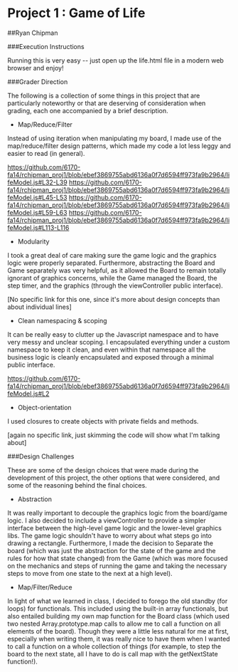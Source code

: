 Project 1 : Game of Life
========================

##Ryan Chipman

###Execution Instructions

Running this is very easy -- just open up the life.html file in a modern web browser and enjoy!

###Grader Direction

The following is a collection of some things in this project that are particularly noteworthy or that are deserving of consideration when grading, each one accompanied by a brief description.

- Map/Reduce/Filter

Instead of using iteration when manipulating my board, I made use of the map/reduce/filter design patterns, which made my code a lot less leggy and easier to read (in general).

https://github.com/6170-fa14/rchipman_proj1/blob/ebef3869755abd6136a0f7d6594ff973fa9b2964/lifeModel.js#L32-L39
https://github.com/6170-fa14/rchipman_proj1/blob/ebef3869755abd6136a0f7d6594ff973fa9b2964/lifeModel.js#L45-L53
https://github.com/6170-fa14/rchipman_proj1/blob/ebef3869755abd6136a0f7d6594ff973fa9b2964/lifeModel.js#L59-L63
https://github.com/6170-fa14/rchipman_proj1/blob/ebef3869755abd6136a0f7d6594ff973fa9b2964/lifeModel.js#L113-L116

- Modularity

I took a great deal of care making sure the game logic and the graphics logic were properly separated. Furthermore, abstracting the Board and Game separately was very helpful, as it allowed the Board to remain totally ignorant of graphics concerns, while the Game managed the Board, the step timer, and the graphics (through the viewController public interface).

[No specific link for this one, since it's more about design concepts than about individual lines]

- Clean namespacing & scoping

It can be really easy to clutter up the Javascript namespace and to have very messy and unclear scoping. I encapsulated everything under a custom namespace to keep it clean, and even within that namespace all the business logic is cleanly encapsulated and exposed through a minimal public interface.

https://github.com/6170-fa14/rchipman_proj1/blob/ebef3869755abd6136a0f7d6594ff973fa9b2964/lifeModel.js#L2

- Object-orientation

I used closures to create objects with private fields and methods.

[again no specific link, just skimming the code will show what I'm talking about]


###Design Challenges

These are some of the design choices that were made during the development of this project, the other options that were considered, and some of the reasoning behind the final choices.

- Abstraction

It was really important to decouple the graphics logic from the board/game logic. I also decided to include a viewController to provide a simpler interface between the high-level game logic and the lower-level graphics libs. The game logic shouldn't have to worry about what steps go into drawing a rectangle. Furthermore, I made the decision to Separate the board (which was just the abstraction for the state of the game and the rules for how that state changed) from the Game (which was more focused on the mechanics and steps of running the game and taking the necessary steps to move from one state to the next at a high level).

- Map/Filter/Reduce

In light of what we learned in class, I decided to forego the old standby (for loops) for functionals. This included using the built-in array functionals, but also entailed building my own map function for the Board class (which used two nested Array.prototype.map calls to allow me to call a function on all elements of the board). Though they were a little less natural for me at first, especially when writing them, it was really nice to have them when I wanted to call a function on a whole collection of things (for example, to step the board to the next state, all I have to do is call map with the getNextState function!).

